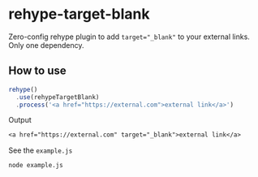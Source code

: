 # rehype-target-blank

Zero-config rehype plugin to add `target="_blank"` to your external links. Only one dependency.

## How to use

```js
rehype()
  .use(rehypeTargetBlank)
  .process('<a href="https://external.com">external link</a>')
```

Output

```txt
<a href="https://external.com" target="_blank">external link</a>
```

See the `example.js`

```sh
node example.js
```
